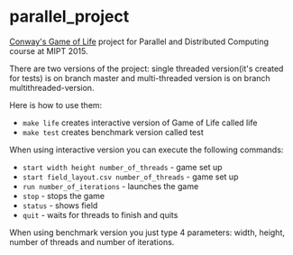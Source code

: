 # parallel_project
[Conway's Game of Life](https://en.wikipedia.org/wiki/Conway%27s_Game_of_Life) project for Parallel and Distributed Computing course at MIPT 2015.

There are two versions of the project: single threaded version(it's created for tests) is on branch master
and multi-threaded version is on branch multithreaded-version.

Here is how to use them:

* ```make life``` creates interactive version of Game of Life called life
* ```make test``` creates benchmark version called test

When using interactive version you can execute the following commands:

* ```start width height number_of_threads``` - game set up
* ```start field_layout.csv number_of_threads``` - game set up
* ```run number_of_iterations``` - launches the game
* ```stop``` - stops the game
* ```status``` - shows field
* ```quit``` - waits for threads to finish and quits

When using benchmark version you just type 4 parameters:
width, height, number of threads and number of iterations.
